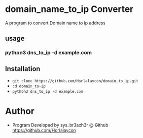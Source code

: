 # domain_name_to_ip Converter
A program to convert Domain name to ip address

## usage
### python3 dns_to_ip -d example.com

## Installation
- ```git clone https://github.com/Horlalaycon/domain_to_ip.git```
- ```cd domain_to-ip```
- ```python3 dns_to_ip -d example.com```

# Author
- Program Developed by sys_br3ach3r @ Github https://github.com/Horlalaycon